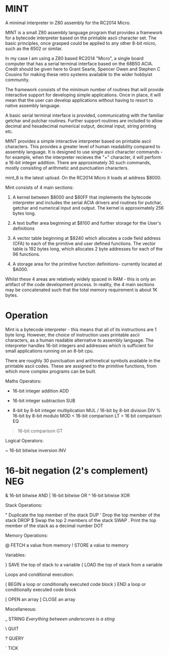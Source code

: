# MINT
A minimal interpreter in Z80 assembly for the RC2014 Micro.


MINT is a small Z80 assembly language program that provides a framework for a bytecode interpreter based on the printable ascii character set. The basic principles, once grasped could be applied to any other 8-bit micro, such as the 6502 or similar.


In my case I am using a Z80 based RC2014 "Micro", a single board computer that has a serial terminal interface based on the 68B50 ACIA. Credit should be given here to Grant Searle, Spencer Owen and Stephen C Cousins for making these retro systems available to the wider hobbyist community.


The framework consists of the minimum number of routines that will provide interactive support for developing simple applications. Once in place, it will mean that the user can develop applications without having to resort to native assembly language.


A basic serial terminal interface is provided, communicating with the familiar getchar and putchar routines. Further support routines are included to allow decimal and hexadecimal numerical output, decimal input, string printing etc.

MINT provides a simple interactive interpreter based on printable ascii characters. This provides a greater level of human readability compared to assembly language. It is designed to use single ascii character commands - for example, when the interpreter recieves the "+" character, it will perform a 16-bit integer addition. There are approximately 30 such commands, mostly consisting of arithmetic and punctuation characters.


mint_8 is the latest upload.  On the RC2014 Micro it loads at address $8000.

Mint consists of 4 main sections:

1.  A kernel between $8000 and $80FF that implements the bytecode interpreter and includes the serial ACIA drivers and routines for putchar, getchar and numerical input and output. The kernel is approximately 256 bytes long.

2.  A text buffer area beginning at $8100 and further storage for the User's definitions

3.  A vector table beginning at $8240 which allocates a code field address (CFA) to each of the primitive and user defined functions. The vector table is 192 bytes long, which allocates 2 byte addresses for each of the 96 functions.

4.  A storage area for the primitive function definitions- currently located at $A000.


Whilst these 4 areas are relatively widely spaced in RAM - this is only an artifact of the code development process. In reality, the 4 main sections may be concatenated such that the total memory requirement is about 1K bytes. 

# Operation

Mint is a bytecode interpreter - this means that all of its instructions are 1 byte long. However, the choice of instruction uses printable ascii characters, as a human readable alternative to assembly language. The interpreter handles 16-bit integers and addresses which is sufficient for small applications running on an 8-bit cpu.

There are roughly 30 punctuation and arithmetical symbols available in the printable ascii codes. These are assigned to the primitive functions, from which more complex programs can be built.

Maths Operators:

+   16-bit integer addition  ADD
-   16-bit integer subtraction  SUB
*   8-bit by 8-bit integer multiplication  MUL
/   16-bit by 8-bit division DIV
%   16-bit by 8-bit modulo MOD
<   16-bit comparison LT
=   16 bit comparison EQ
>   16-bit comparison GT

Logical Operators:

~   16-bit bitwise inversion INV
#   16-bit negation (2's complement) NEG
&   16-bit bitwise AND
|   16-bit bitwise OR
^   16-bit bitwise XOR

Stack Operations:

"   Duplicate the top member of the stack DUP
'   Drop the top member of the stack DROP
$   Swap the top 2 members of the stack  SWAP
.   Print the top member of the stack as a decimal number DOT


Memory Operations:

@   FETCH a value from memory
!   STORE a value to memory

Variables:

}   SAVE the top of stack to a variable
{   LOAD the top of stack from a variable

Loops and conditional execution:

(   BEGIN a loop or conditionally executed code block
)   END a loop or conditionally executed code block

[   OPEN an array
]   CLOSE an array

Miscellaneous:

_   STRING  _Everything between underscores is a sting_

\   QUIT

?   QUERY

`   TICK






